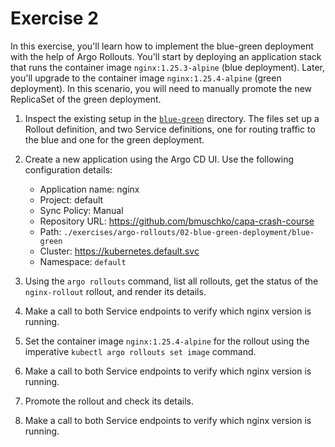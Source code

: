 # Exercise 2

In this exercise, you'll learn how to implement the blue-green deployment with the help of Argo Rollouts. You'll start by deploying an application stack that runs the container image `nginx:1.25.3-alpine` (blue deployment). Later, you'll upgrade to the container image `nginx:1.25.4-alpine` (green deployment). In this scenario, you will need to manually promote the new ReplicaSet of the green deployment.

1. Inspect the existing setup in the [`blue-green`](./blue-green) directory. The files set up a Rollout definition, and two Service definitions, one for routing traffic to the blue and one for the green deployment.
2. Create a new application using the Argo CD UI. Use the following configuration details:

    - Application name: nginx
    - Project: default
    - Sync Policy: Manual
    - Repository URL: https://github.com/bmuschko/capa-crash-course
    - Path: `./exercises/argo-rollouts/02-blue-green-deployment/blue-green`
    - Cluster: https://kubernetes.default.svc
    - Namespace: `default`

3. Using the `argo rollouts` command, list all rollouts, get the status of the `nginx-rollout` rollout, and render its details.
4. Make a call to both Service endpoints to verify which nginx version is running.
5. Set the container image `nginx:1.25.4-alpine` for the rollout using the imperative `kubectl argo rollouts set image` command.
6. Make a call to both Service endpoints to verify which nginx version is running.
7. Promote the rollout and check its details.
8. Make a call to both Service endpoints to verify which nginx version is running.